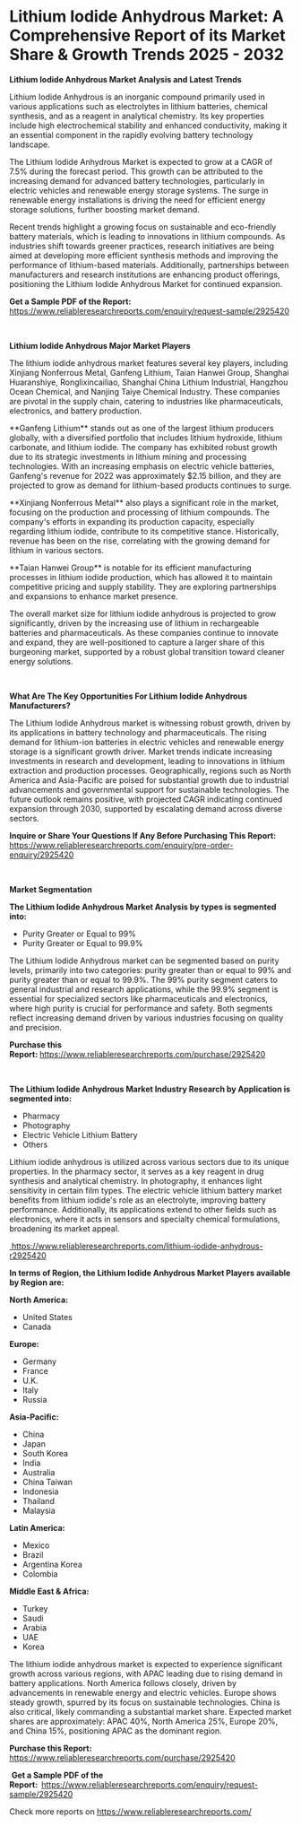 <p><h1>Lithium Iodide Anhydrous Market: A Comprehensive Report of its Market Share & Growth Trends 2025 - 2032</h1></p><p><strong>Lithium Iodide Anhydrous Market Analysis and Latest Trends</strong></p>
<p><p>Lithium Iodide Anhydrous is an inorganic compound primarily used in various applications such as electrolytes in lithium batteries, chemical synthesis, and as a reagent in analytical chemistry. Its key properties include high electrochemical stability and enhanced conductivity, making it an essential component in the rapidly evolving battery technology landscape.</p><p>The Lithium Iodide Anhydrous Market is expected to grow at a CAGR of 7.5% during the forecast period. This growth can be attributed to the increasing demand for advanced battery technologies, particularly in electric vehicles and renewable energy storage systems. The surge in renewable energy installations is driving the need for efficient energy storage solutions, further boosting market demand.</p><p>Recent trends highlight a growing focus on sustainable and eco-friendly battery materials, which is leading to innovations in lithium compounds. As industries shift towards greener practices, research initiatives are being aimed at developing more efficient synthesis methods and improving the performance of lithium-based materials. Additionally, partnerships between manufacturers and research institutions are enhancing product offerings, positioning the Lithium Iodide Anhydrous Market for continued expansion.</p></p>
<p><strong>Get a Sample PDF of the Report:&nbsp;</strong> <a href="https://www.reliableresearchreports.com/enquiry/request-sample/2925420?utm_campaign=2219&utm_medium=2&utm_source=Github&utm_content=ia&utm_term=12032025&utm_id=lithium-iodide-anhydrous">https://www.reliableresearchreports.com/enquiry/request-sample/2925420</a></p>
<p>&nbsp;</p>
<p><strong>Lithium Iodide Anhydrous Major Market Players</strong></p>
<p><p>The lithium iodide anhydrous market features several key players, including Xinjiang Nonferrous Metal, Ganfeng Lithium, Taian Hanwei Group, Shanghai Huaranshiye, Ronglixincailiao, Shanghai China Lithium Industrial, Hangzhou Ocean Chemical, and Nanjing Taiye Chemical Industry. These companies are pivotal in the supply chain, catering to industries like pharmaceuticals, electronics, and battery production.</p><p>**Ganfeng Lithium** stands out as one of the largest lithium producers globally, with a diversified portfolio that includes lithium hydroxide, lithium carbonate, and lithium iodide. The company has exhibited robust growth due to its strategic investments in lithium mining and processing technologies. With an increasing emphasis on electric vehicle batteries, Ganfeng's revenue for 2022 was approximately $2.15 billion, and they are projected to grow as demand for lithium-based products continues to surge.</p><p>**Xinjiang Nonferrous Metal** also plays a significant role in the market, focusing on the production and processing of lithium compounds. The company's efforts in expanding its production capacity, especially regarding lithium iodide, contribute to its competitive stance. Historically, revenue has been on the rise, correlating with the growing demand for lithium in various sectors.</p><p>**Taian Hanwei Group** is notable for its efficient manufacturing processes in lithium iodide production, which has allowed it to maintain competitive pricing and supply stability. They are exploring partnerships and expansions to enhance market presence.</p><p>The overall market size for lithium iodide anhydrous is projected to grow significantly, driven by the increasing use of lithium in rechargeable batteries and pharmaceuticals. As these companies continue to innovate and expand, they are well-positioned to capture a larger share of this burgeoning market, supported by a robust global transition toward cleaner energy solutions.</p></p>
<p>&nbsp;</p>
<p><strong>What Are The Key Opportunities For Lithium Iodide Anhydrous Manufacturers?</strong></p>
<p><p>The Lithium Iodide Anhydrous market is witnessing robust growth, driven by its applications in battery technology and pharmaceuticals. The rising demand for lithium-ion batteries in electric vehicles and renewable energy storage is a significant growth driver. Market trends indicate increasing investments in research and development, leading to innovations in lithium extraction and production processes. Geographically, regions such as North America and Asia-Pacific are poised for substantial growth due to industrial advancements and governmental support for sustainable technologies. The future outlook remains positive, with projected CAGR indicating continued expansion through 2030, supported by escalating demand across diverse sectors.</p></p>
<p><strong>Inquire or Share Your Questions If Any Before Purchasing This Report:</strong> <a href="https://www.reliableresearchreports.com/enquiry/pre-order-enquiry/2925420?utm_campaign=2219&utm_medium=2&utm_source=Github&utm_content=ia&utm_term=12032025&utm_id=lithium-iodide-anhydrous">https://www.reliableresearchreports.com/enquiry/pre-order-enquiry/2925420</a></p>
<p>&nbsp;</p>
<p><strong>Market Segmentation</strong></p>
<p><strong>The Lithium Iodide Anhydrous Market Analysis by types is segmented into:</strong></p>
<p><ul><li>Purity Greater or Equal to 99%</li><li>Purity Greater or Equal to 99.9%</li></ul></p>
<p><p>The Lithium Iodide Anhydrous market can be segmented based on purity levels, primarily into two categories: purity greater than or equal to 99% and purity greater than or equal to 99.9%. The 99% purity segment caters to general industrial and research applications, while the 99.9% segment is essential for specialized sectors like pharmaceuticals and electronics, where high purity is crucial for performance and safety. Both segments reflect increasing demand driven by various industries focusing on quality and precision.</p></p>
<p><strong>Purchase this Report:&nbsp;</strong><a href="https://www.reliableresearchreports.com/purchase/2925420?utm_campaign=2219&utm_medium=2&utm_source=Github&utm_content=ia&utm_term=12032025&utm_id=lithium-iodide-anhydrous">https://www.reliableresearchreports.com/purchase/2925420</a></p>
<p>&nbsp;</p>
<p><strong>The Lithium Iodide Anhydrous Market Industry Research by Application is segmented into:</strong></p>
<p><ul><li>Pharmacy</li><li>Photography</li><li>Electric Vehicle Lithium Battery</li><li>Others</li></ul></p>
<p><p>Lithium iodide anhydrous is utilized across various sectors due to its unique properties. In the pharmacy sector, it serves as a key reagent in drug synthesis and analytical chemistry. In photography, it enhances light sensitivity in certain film types. The electric vehicle lithium battery market benefits from lithium iodide's role as an electrolyte, improving battery performance. Additionally, its applications extend to other fields such as electronics, where it acts in sensors and specialty chemical formulations, broadening its market appeal.</p></p>
<p><a href="https://www.reliableresearchreports.com/lithium-iodide-anhydrous-r2925420?utm_campaign=2219&utm_medium=2&utm_source=Github&utm_content=ia&utm_term=12032025&utm_id=lithium-iodide-anhydrous">&nbsp;https://www.reliableresearchreports.com/lithium-iodide-anhydrous-r2925420</a></p>
<p><strong>In terms of Region, the Lithium Iodide Anhydrous Market Players available by Region are:</strong></p>
<p>
    <p> <strong> North America: </strong>
        <ul>
            <li>United States</li>
            <li>Canada</li>
        </ul>
        </p> 
    <p> <strong> Europe: </strong>
        <ul>
            <li>Germany</li>
            <li>France</li>
            <li>U.K.</li>
            <li>Italy</li>
            <li>Russia</li>
        </ul>
        </p> 
    <p> <strong> Asia-Pacific: </strong>
        <ul>
            <li>China</li>
            <li>Japan</li>
            <li>South Korea</li>
            <li>India</li>
            <li>Australia</li>
            <li>China Taiwan</li>
            <li>Indonesia</li>
            <li>Thailand</li>
            <li>Malaysia</li>
        </ul>
        </p> 
    <p> <strong> Latin America: </strong>
        <ul>
            <li>Mexico</li>
            <li>Brazil</li>
            <li>Argentina Korea</li>
            <li>Colombia</li>
        </ul>
        </p> 
    <p> <strong> Middle East & Africa: </strong>
        <ul>
            <li>Turkey</li>
            <li>Saudi</li>
            <li>Arabia</li>
            <li>UAE</li>
            <li>Korea</li>
        </ul>
    </p>
    </p>
<p><p>The lithium iodide anhydrous market is expected to experience significant growth across various regions, with APAC leading due to rising demand in battery applications. North America follows closely, driven by advancements in renewable energy and electric vehicles. Europe shows steady growth, spurred by its focus on sustainable technologies. China is also critical, likely commanding a substantial market share. Expected market shares are approximately: APAC 40%, North America 25%, Europe 20%, and China 15%, positioning APAC as the dominant region.</p></p>
<p><strong>Purchase this Report: </strong><a href="https://www.reliableresearchreports.com/purchase/2925420?utm_campaign=2219&utm_medium=2&utm_source=Github&utm_content=ia&utm_term=12032025&utm_id=lithium-iodide-anhydrous">https://www.reliableresearchreports.com/purchase/2925420</a></p>
<p>&nbsp;<strong>Get a Sample PDF of the Report:&nbsp;&nbsp;</strong><a href="https://www.reliableresearchreports.com/enquiry/request-sample/2925420?utm_campaign=2219&utm_medium=2&utm_source=Github&utm_content=ia&utm_term=12032025&utm_id=lithium-iodide-anhydrous">https://www.reliableresearchreports.com/enquiry/request-sample/2925420</a></p>
<p><strong></strong></p>
<p>Check more reports on <a href="https://www.reliableresearchreports.com/?utm_campaign=2219&utm_medium=2&utm_source=Github&utm_content=ia&utm_term=12032025&utm_id=lithium-iodide-anhydrous">https://www.reliableresearchreports.com/</a></p>